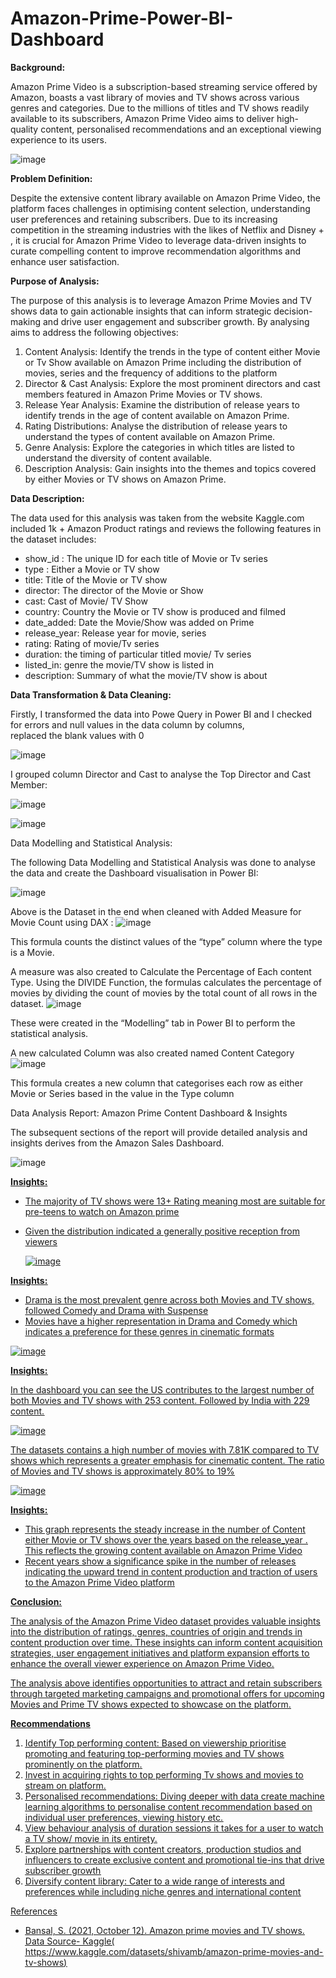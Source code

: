 # Amazon-Prime-Power-BI-Dashboard


**Background:**

Amazon Prime Video is a subscription-based streaming service offered by Amazon, boasts a vast library of movies and TV shows across various genres and categories. Due to the millions of titles and TV shows readily available to its subscribers, Amazon Prime Video aims to deliver high-quality content, personalised recommendations and an exceptional viewing experience to its users.



![image](https://github.com/user-attachments/assets/7850e2d5-7971-4a4b-b1a0-e31eedaa8c43)


**Problem Definition:**

Despite the extensive content library available on Amazon Prime Video, the platform faces challenges in optimising content selection, understanding user preferences and retaining subscribers. Due to its increasing competition in the streaming industries with the likes of Netflix and Disney + , it is crucial for Amazon Prime Video to leverage data-driven insights to curate compelling content to improve recommendation algorithms and enhance user satisfaction.

**Purpose of Analysis:**

The purpose of this analysis is to leverage Amazon Prime Movies and TV shows data to gain actionable insights that can inform strategic decision-making and drive user engagement and subscriber growth. By analysing aims to address the following objectives:

1.	Content Analysis: Identify the trends in the type of content either Movie or Tv Show available on Amazon Prime including the distribution of movies, series and the frequency of additions to the platform
2.	Director & Cast Analysis: Explore the most prominent directors and cast members featured in Amazon Prime Movies or TV shows.
3.	Release Year Analysis:  Examine the distribution of release years to identify trends in the age of content available on Amazon Prime.
4.	Rating Distributions: Analyse the distribution of release years to understand the types of content available on Amazon Prime.
5.	Genre Analysis: Explore the categories in which titles are listed to understand the diversity of content available.
6.	Description Analysis: Gain insights into the themes and topics covered by either Movies or TV shows on Amazon Prime.

**Data Description:**

The data used for this analysis was taken from the website Kaggle.com included 1k + Amazon Product ratings and reviews the following features in the dataset includes:

-	show_id : The unique ID for each title of Movie or Tv series
-	type : Either a Movie or TV show
-	title:  Title of the Movie or TV show
-	director: The director of the Movie or Show
-	 cast: Cast of Movie/ TV Show
-	country: Country the Movie or TV show is produced and filmed
-	date_added: Date the Movie/Show was added on Prime 
-	release_year: Release year for movie, series 
-	rating: Rating of movie/Tv series
-	duration: the timing of particular titled movie/ Tv series
-	listed_in: genre the movie/TV show is listed in 
-	description: Summary of what the movie/TV show is about



**Data Transformation & Data Cleaning:**

Firstly, I transformed the data into Powe Query in Power BI and I checked for errors and null values in the data column by columns,  
replaced the blank values with 0

![image](https://github.com/user-attachments/assets/0fd87bd4-1755-4870-a746-3dfed6eccf37)



I grouped column Director and Cast to analyse the Top Director and Cast Member:
 
 ![image](https://github.com/user-attachments/assets/5db8bbfb-d9a4-4f6d-885e-2cfac85e8655)



![image](https://github.com/user-attachments/assets/be6c7664-6b00-436e-baf0-bd99b27dc9a4)



Data Modelling and Statistical Analysis:

The following Data Modelling and Statistical Analysis was done to analyse the data and create the Dashboard visualisation in Power BI:


![image](https://github.com/user-attachments/assets/9ae7b243-3017-41f0-b9a3-25655b0c1227)


 
Above is the Dataset in the end when cleaned with Added Measure for Movie Count using DAX :
 ![image](https://github.com/user-attachments/assets/78aa3359-b633-478c-8f2b-517ba8a38980)

This formula counts the distinct values of the “type” column where the type is a Movie.

A measure was also created to Calculate the Percentage of Each content Type. Using the DIVIDE Function, the formulas calculates the percentage of movies by dividing the count of movies by the total count of all rows in the dataset.
 ![image](https://github.com/user-attachments/assets/336b1935-876e-4e0b-b780-0b9227918c99)


These were created in the “Modelling” tab in Power BI to perform the statistical analysis.

A new calculated Column was also created named Content Category 
 ![image](https://github.com/user-attachments/assets/9d9ec291-9bed-4686-875d-3c0f1074f3ed)



This formula creates a new column that categorises each row as either Movie or Series based in the value in the Type column

Data Analysis Report: Amazon Prime Content Dashboard & Insights

The subsequent sections of the report will provide detailed analysis and insights derives from the Amazon Sales Dashboard.


 ![image](https://github.com/user-attachments/assets/c8ee00a7-04c6-4e47-ab8e-6ed46b9d1a0e)


<U>**Insights:**<U>

-	The majority of TV shows were 13+ Rating meaning most are suitable for pre-teens to watch on Amazon prime
-	Given the distribution indicated a generally positive reception from viewers

	![image](https://github.com/user-attachments/assets/22c7d826-e494-4e1d-a8db-a88120a7418d)

<U>**Insights:**<U>

-	Drama is the most prevalent genre across both Movies and TV shows, followed Comedy and Drama with Suspense
-	Movies have a higher representation in Drama and Comedy which indicates a preference for these genres in cinematic formats

![image](https://github.com/user-attachments/assets/51295096-778b-410a-b90e-0a5d29ba28c8)


<U>**Insights:**<U>

In the dashboard you can see the US contributes to the largest number of both Movies and TV shows with 253 content. Followed by India with 229 content.


![image](https://github.com/user-attachments/assets/488b2a0b-0c2e-4281-b73f-e7a573a4b275)


The datasets contains a high number of movies with 7.81K compared to TV shows which represents a greater emphasis for cinematic content.
The ratio of Movies and TV shows is approximately 80% to 19% 




![image](https://github.com/user-attachments/assets/9de81595-e47c-4c0c-afbf-f76accef004b)

<U>**Insights:**<U>

-	This graph represents the steady increase in the number of Content either Movie or TV shows over the years based on the release_year . This reflects the growing content available on Amazon Prime Video
-	Recent years show a significance spike in the number of releases indicating the upward trend in content production and traction of users to the  Amazon Prime Video platform


**Conclusion:**

The analysis of the Amazon Prime Video dataset provides valuable insights into the distribution of ratings, genres, countries of origin and trends in content production over time. These insights can inform content acquisition strategies, user engagement initiatives and platform expansion efforts to enhance the overall viewer experience on Amazon Prime Video.

The analysis above identifies opportunities to attract and retain subscribers through targeted marketing campaigns and promotional offers for upcoming Movies and Prime TV shows expected to showcase on the platform.



<u>**Recommendations**<u>
1.	Identify Top performing content: Based on viewership prioritise promoting and featuring top-performing movies and TV shows prominently on the platform.
2.	Invest in acquiring rights to top performing Tv shows and movies to stream on platform.
3.	Personalised recommendations:  Diving deeper with data create machine learning algorithms to personalise content recommendation based on individual user preferences, viewing history etc.
4.	View behaviour analysis of duration sessions it takes for a user to watch a TV show/ movie in its entirety. 
5.	Explore partnerships with content creators, production studios and influencers to create exclusive content and promotional tie-ins that drive subscriber growth
6.	Diversify content library: Cater to a wide range of interests and preferences while including niche genres and international content


References

-	Bansal, S. (2021, October 12). Amazon prime movies and TV shows.
  Data Source- Kaggle( https://www.kaggle.com/datasets/shivamb/amazon-prime-movies-and-tv-shows)


